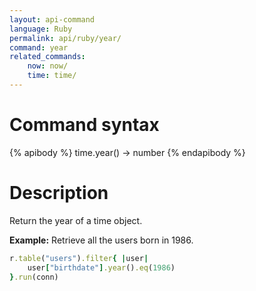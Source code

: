 ```yaml
---
layout: api-command 
language: Ruby
permalink: api/ruby/year/
command: year 
related_commands:
    now: now/
    time: time/
---
```


# Command syntax #

{% apibody %}
time.year() &rarr; number
{% endapibody %}

# Description #

Return the year of a time object.

__Example:__ Retrieve all the users born in 1986.

```rb
r.table("users").filter{ |user|
    user["birthdate"].year().eq(1986)
}.run(conn)


